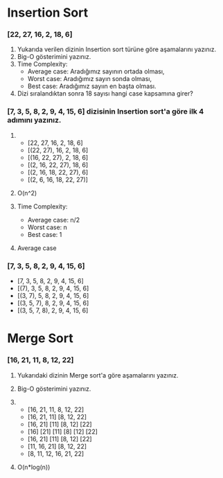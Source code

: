 # Insertion Sort

### [22, 27, 16, 2, 18, 6]
1. Yukarıda verilen dizinin Insertion sort türüne göre aşamalarını yazınız.
2. Big-O gösterimini yazınız.
3. Time Complexity: 
   - Average case: Aradığımız sayının ortada olması,
   - Worst case: Aradığımız sayın sonda olması,
   - Best case: Aradığımız sayıın en başta olması.
4. Dizi sıralandıktan sonra 18 sayısı hangi case kapsamına girer? 

### [7, 3, 5, 8, 2, 9, 4, 15, 6] dizisinin Insertion sort'a göre ilk 4 adımını yazınız.

1. - [22, 27, 16, 2, 18, 6]
   - [(22, 27), 16, 2, 18, 6]
   - [(16, 22, 27), 2, 18, 6]
   - [(2, 16, 22, 27), 18, 6]
   - [(2, 16, 18, 22, 27), 6]
   - [(2, 6, 16, 18, 22, 27)]
   
2. O(n^2)

3. Time Complexity: 
   - Average case: n/2 
   - Worst case:   n
   - Best case:    1

4. Average case


### [7, 3, 5, 8, 2, 9, 4, 15, 6]
- [7, 3, 5, 8, 2, 9, 4, 15, 6]
- [(7), 3, 5, 8, 2, 9, 4, 15, 6]
- [(3, 7), 5, 8, 2, 9, 4, 15, 6]
- [(3, 5, 7), 8, 2, 9, 4, 15, 6]
- [(3, 5, 7, 8), 2, 9, 4, 15, 6]

# Merge Sort

### [16, 21, 11, 8, 12, 22]
1. Yukarıdaki dizinin Merge sort'a göre aşamalarını yazınız.
2. Big-O gösterimini yazınız.

1. - [16, 21, 11, 8, 12, 22]
   - [16, 21, 11] [8, 12, 22]
   - [16, 21] [11] [8, 12] [22]
   - [16] [21] [11] [8] [12] [22]
   - [16, 21] [11] [8, 12] [22]
   - [11, 16, 21] [8, 12, 22]
   - [8, 11, 12, 16, 21, 22]
2. O(n*log(n))
